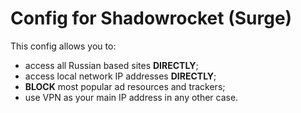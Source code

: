 # Config for Shadowrocket (Surge)
This config allows you to:
- access all Russian based sites **DIRECTLY**;
- access local network IP addresses **DIRECTLY**;
- **BLOCK** most popular ad resources and trackers;
- use VPN as your main IP address in any other case.
